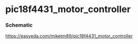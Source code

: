 # pic18f4431_motor_controller

### Schematic 
https://easyeda.com/miketm89/pic18f4431_motor_controller
